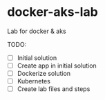 # docker-aks-lab
Lab for docker &amp; aks

TODO:
  - [ ] Initial solution
  - [ ] Create app in initial solution
  - [ ] Dockerize solution
  - [ ] Kubernetes
  - [ ] Create lab files and steps
